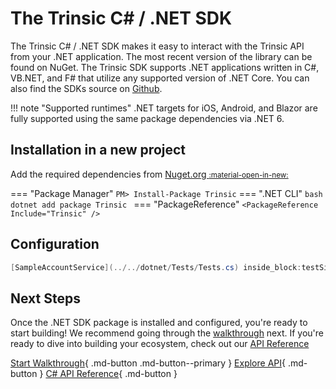 # The Trinsic C# / .NET SDK  
The Trinsic C# / .NET SDK makes it easy to interact with the Trinsic API from your .NET application. The most recent version of the library can be found on NuGet. The Trinsic SDK supports .NET applications written in C#, VB.NET, and F# that utilize any supported version of .NET Core. You can also find the SDKs source on [Github](https://github.com/trinsic-id/sdk/dotnet).


!!! note "Supported runtimes"
    .NET targets for iOS, Android, and Blazor are fully supported using the same package dependencies via .NET 6.

## Installation in a new project
Add the required dependencies from [Nuget.org <small>:material-open-in-new:</small>](https://www.nuget.org/packages/Trinsic)


=== "Package Manager"
    ```
    PM> Install-Package Trinsic
    ```
=== ".NET CLI"
    ```bash
    dotnet add package Trinsic
    ```
=== "PackageReference"
    ```
    <PackageReference Include="Trinsic" />
    ```
    

## Configuration

<!--codeinclude-->
```csharp
[SampleAccountService](../../dotnet/Tests/Tests.cs) inside_block:testSignInAndGetInfo
```
<!--/codeinclude-->

## Next Steps

Once the .NET SDK package is installed and configured, you're ready to start building! We recommend going through the [walkthrough](../walkthroughs/vaccination.md) next. If you're ready to dive into building your ecosystem, check out our [API Reference](../reference/index.md)

[Start Walkthrough](../walkthroughs/vaccination.md){ .md-button .md-button--primary } [Explore API](../reference/index.md){ .md-button } [C# API Reference](../reference/index.md){ .md-button }

